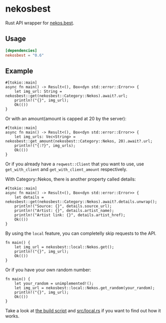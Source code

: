 # nekosbest

Rust API wrapper for [nekos.best](https://nekos.best/).

## Usage
```toml
[dependencies]
nekosbest = "0.6"
```

## Example
```rust,no_run
#[tokio::main]
async fn main() -> Result<(), Box<dyn std::error::Error>> {
    let img_url: String = nekosbest::get(nekosbest::Category::Nekos).await?.url;
    println!("{}", img_url);
    Ok(())
}
```

Or with an amount(amount is capped at 20 by the server):

```rust,no_run
#[tokio::main]
async fn main() -> Result<(), Box<dyn std::error::Error>> {
    let img_urls: Vec<String> = nekosbest::get_amount(nekosbest::Category::Nekos, 20).await?.url;
    println!("{:?}", img_urls);
    Ok(())
}
```

Or if you already have a `reqwest::Client` that you want to use, use `get_with_client` and `get_with_client_amount` respectively.

With Category::Nekos, there is another property called details:

```rust,no_run
#[tokio::main]
async fn main() -> Result<(), Box<dyn std::error::Error>> {
    let details = nekosbest::get(nekosbest::Category::Nekos).await?.details.unwrap();
    println!("Source: {}", details.source_url);
    println!("Artist: {}", details.artist_name);
    println!("Artist link: {}", details.artist_href);
    Ok(())
}
```

By using the `local` feature, you can completelly skip requests to the API.
```rust,no_run
fn main() {
    let img_url = nekosbest::local::Nekos.get();
    println!("{}", img_url);
    Ok(())
}
```

Or if you have your own random number:
```rust,no_run
fn main() {
    let your_random = unimplemented!();
    let img_url = nekosbest::local::Nekos.get_random(your_random);
    println!("{}", img_url);
    Ok(())
}
```

Take a look at [the build script](build.rs) and [src/local.rs](src/local.rs) if
you want to find out how it works.